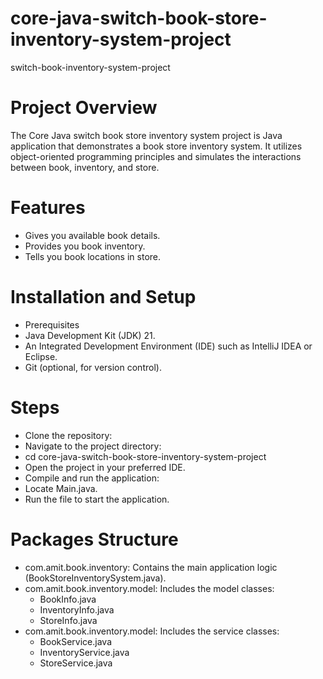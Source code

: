 # core-java-switch-book-store-inventory-system-project  
switch-book-inventory-system-project

# Project Overview  
The Core Java switch book store inventory system project is Java application that demonstrates a book store inventory system. It utilizes object-oriented programming principles and simulates the interactions between book, inventory, and store.

# Features  
* Gives you available book details.
* Provides you book inventory.
* Tells you book locations in store.

  
# Installation and Setup  
* Prerequisites
* Java Development Kit (JDK) 21.
* An Integrated Development Environment (IDE) such as IntelliJ IDEA or Eclipse.
* Git (optional, for version control).

  
# Steps  
* Clone the repository:
* Navigate to the project directory:
* cd core-java-switch-book-store-inventory-system-project
* Open the project in your preferred IDE.
* Compile and run the application:
* Locate Main.java.
* Run the file to start the application.

# Packages Structure  
* com.amit.book.inventory: Contains the main application logic (BookStoreInventorySystem.java).
* com.amit.book.inventory.model: Includes the model classes:
   * BookInfo.java
   * InventoryInfo.java
   * StoreInfo.java
* com.amit.book.inventory.model: Includes the service classes:
   * BookService.java
   * InventoryService.java
   * StoreService.java
     

